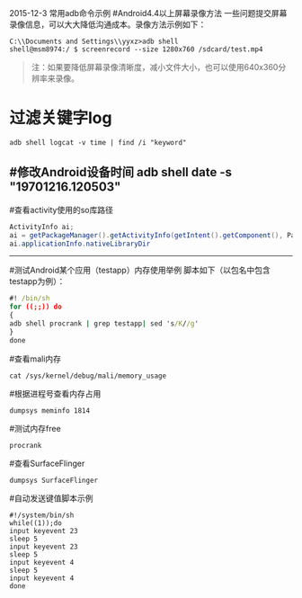 2015-12-3 常用adb命令示例
#Android4.4以上屏幕录像方法
一些问题提交屏幕录像信息，可以大大降低沟通成本。录像方法示例如下：
```
C:\\Documents and Settings\\yyxz>adb shell
shell@msm8974:/ $ screenrecord --size 1280x760 /sdcard/test.mp4
```
> 注：如果要降低屏幕录像清晰度，减小文件大小，也可以使用640x360分辨率来录像。

# 过滤关键字log
```
adb shell logcat -v time | find /i "keyword"
```
#修改Android设备时间
adb shell date -s "19701216.120503"
---
#查看activity使用的so库路径
```java
ActivityInfo ai;
ai = getPackageManager().getActivityInfo(getIntent().getComponent(), PackageManager.GET_META_DATA);
ai.applicationInfo.nativeLibraryDir
```
---
#测试Android某个应用（testapp）内存使用举例
脚本如下（以包名中包含testapp为例）：
```bat
#! /bin/sh
for ((;;)) do
{
adb shell procrank | grep testapp| sed 's/K//g'
}
done
```
#查看mali内存
```
cat /sys/kernel/debug/mali/memory_usage
```
#根据进程号查看内存占用
```
dumpsys meminfo 1814
```
#测试内存free
```
procrank
```
#查看SurfaceFlinger
```
dumpsys SurfaceFlinger
```
#自动发送键值脚本示例
```
#!/system/bin/sh
while((1));do
input keyevent 23
sleep 5
input keyevent 23
sleep 5
input keyevent 4
sleep 5
input keyevent 4
done
```